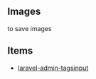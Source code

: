 Images
-
to save images

Items
-
* [laravel-admin-tagsinput](http://github.com/namet117/laravel-admin-tagsinput)

